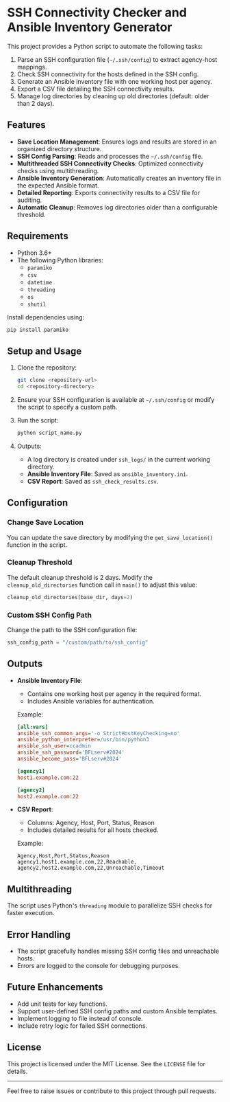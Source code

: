 # SSH Connectivity Checker and Ansible Inventory Generator

This project provides a Python script to automate the following tasks:

1. Parse an SSH configuration file (`~/.ssh/config`) to extract agency-host mappings.
2. Check SSH connectivity for the hosts defined in the SSH config.
3. Generate an Ansible inventory file with one working host per agency.
4. Export a CSV file detailing the SSH connectivity results.
5. Manage log directories by cleaning up old directories (default: older than 2 days).

## Features

- **Save Location Management**: Ensures logs and results are stored in an organized directory structure.
- **SSH Config Parsing**: Reads and processes the `~/.ssh/config` file.
- **Multithreaded SSH Connectivity Checks**: Optimized connectivity checks using multithreading.
- **Ansible Inventory Generation**: Automatically creates an inventory file in the expected Ansible format.
- **Detailed Reporting**: Exports connectivity results to a CSV file for auditing.
- **Automatic Cleanup**: Removes log directories older than a configurable threshold.

## Requirements

- Python 3.6+
- The following Python libraries:
  - `paramiko`
  - `csv`
  - `datetime`
  - `threading`
  - `os`
  - `shutil`

Install dependencies using:
```bash
pip install paramiko
```

## Setup and Usage

1. Clone the repository:
    ```bash
    git clone <repository-url>
    cd <repository-directory>
    ```

2. Ensure your SSH configuration is available at `~/.ssh/config` or modify the script to specify a custom path.

3. Run the script:
    ```bash
    python script_name.py
    ```

4. Outputs:
    - A log directory is created under `ssh_logs/` in the current working directory.
    - **Ansible Inventory File**: Saved as `ansible_inventory.ini`.
    - **CSV Report**: Saved as `ssh_check_results.csv`.

## Configuration

### Change Save Location
You can update the save directory by modifying the `get_save_location()` function in the script.

### Cleanup Threshold
The default cleanup threshold is 2 days. Modify the `cleanup_old_directories` function call in `main()` to adjust this value:
```python
cleanup_old_directories(base_dir, days=2)
```

### Custom SSH Config Path
Change the path to the SSH configuration file:
```python
ssh_config_path = "/custom/path/to/ssh_config"
```

## Outputs

- **Ansible Inventory File**:
    - Contains one working host per agency in the required format.
    - Includes Ansible variables for authentication.

    Example:
    ```ini
    [all:vars]
    ansible_ssh_common_args='-o StrictHostKeyChecking=no'
    ansible_python_interpreter=/usr/bin/python3
    ansible_ssh_user=ccadmin
    ansible_ssh_password='BFLserv#2024'
    ansible_become_pass='BFLserv#2024'

    [agency1]
    host1.example.com:22

    [agency2]
    host2.example.com:22
    ```

- **CSV Report**:
    - Columns: Agency, Host, Port, Status, Reason
    - Includes detailed results for all hosts checked.

    Example:
    ```csv
    Agency,Host,Port,Status,Reason
    agency1,host1.example.com,22,Reachable,
    agency2,host2.example.com,22,Unreachable,Timeout
    ```

## Multithreading
The script uses Python's `threading` module to parallelize SSH checks for faster execution.

## Error Handling
- The script gracefully handles missing SSH config files and unreachable hosts.
- Errors are logged to the console for debugging purposes.

## Future Enhancements

- Add unit tests for key functions.
- Support user-defined SSH config paths and custom Ansible templates.
- Implement logging to file instead of console.
- Include retry logic for failed SSH connections.

## License

This project is licensed under the MIT License. See the `LICENSE` file for details.

---

Feel free to raise issues or contribute to this project through pull requests.
